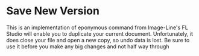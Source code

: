 # Save New Version
This is an implementation of eponymous command from Image-Line's FL Studio will enable you to duplicate your current document. 
Unfortunately, it does close your file and open a new copy, so undo data is lost. Be sure to use it before you make any big changes and not half way through